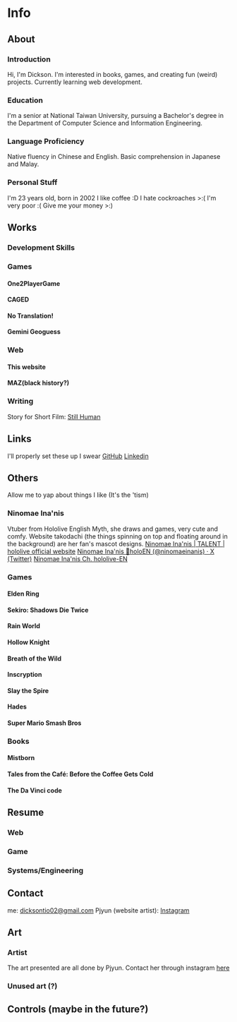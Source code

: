 # Info

## About
### Introduction
Hi, I'm Dickson.
I'm interested in books, games, and creating fun (weird) projects.
Currently learning web development.

### Education
I'm a senior at National Taiwan University, pursuing a Bachelor's degree in the Department of Computer Science and Information Engineering.

### Language Proficiency
Native fluency in Chinese and English. Basic comprehension in Japanese and Malay.

### Personal Stuff
I'm 23 years old, born in 2002
I like coffee \:D
I hate cockroaches >\:(
I'm very poor \:(
Give me your money >:)

## Works
### Development Skills

### Games
#### One2PlayerGame
#### CAGED
#### No Translation!
#### Gemini Geoguess

### Web
#### This website
#### MAZ(black history?)

### Writing
Story for Short Film: [Still Human](https://www.youtube.com/watch?v=th_tsET5CQU&list=LL)

## Links
I'll properly set these up I swear
[GitHub](https://github.com/Saiko0324)
[Linkedin](https://www.linkedin.com/in/dickson-tio/)

## Others
Allow me to yap about things I like (It's the 'tism)
### Ninomae Ina'nis
Vtuber from Hololive English Myth, she draws and games, very cute and comfy.
Website takodachi (the things spinning on top and floating around in the background) are her fan's mascot designs.
[Ninomae Ina'nis | TALENT | hololive official website](https://hololive.hololivepro.com/en/talents/ninomae-inanis/)
[Ninomae Ina'nis 🐙holoEN (@ninomaeinanis) · X (Twitter)](https://x.com/ninomaeinanis?ref_src=twsrc%5Egoogle%7Ctwcamp%5Eserp%7Ctwgr%5Eauthor)
[Ninomae Ina'nis Ch. hololive-EN](https://www.youtube.com/channel/UCMwGHR0BTZuLsmjY_NT5Pwg)

###	Games
#### Elden Ring

#### Sekiro: Shadows Die Twice

#### Rain World

#### Hollow Knight

#### Breath of the Wild

#### Inscryption

#### Slay the Spire

#### Hades

#### Super Mario Smash Bros

###	Books
#### Mistborn

#### Tales from the Café: Before the Coffee Gets Cold

#### The Da Vinci code

## Resume
### Web
### Game
### Systems/Engineering

## Contact
me: dicksontio02@gmail.com
Pjyun (website artist): [Instagram](https://www.instagram.com/peng_jyun/)

## Art
### Artist
The art presented are all done by Pjyun.
Contact her through instagram [here]((https://www.instagram.com/peng_jyun/))

### Unused art (?)

## Controls (maybe in the future?)







